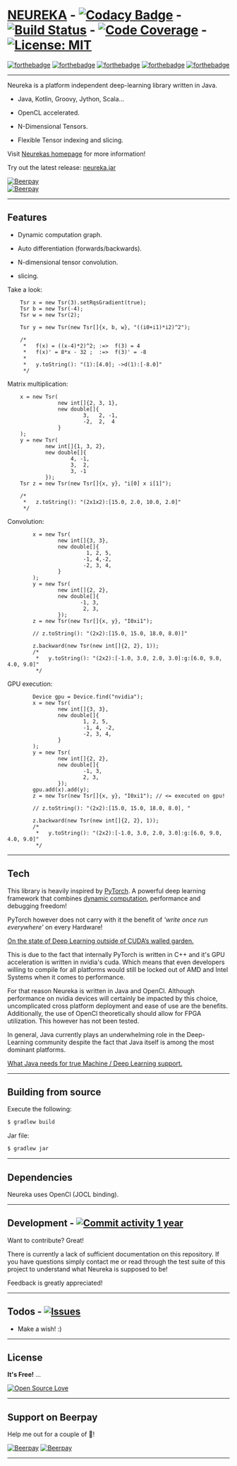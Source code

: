 

# [NEUREKA](https://gleethos.github.io/neureka/index.html) - [![Codacy Badge](https://api.codacy.com/project/badge/Grade/6bfd22ba9b8c410285b19e3d37f4fbc6)](https://www.codacy.com/manual/Gleethos/neureka?utm_source=github.com&amp;utm_medium=referral&amp;utm_content=Gleethos/neureka&amp;utm_campaign=Badge_Grade) - [![Build Status](https://travis-ci.com/Gleethos/neureka.svg?branch=master)](https://travis-ci.org/gleethos/neureka) - [![Code Coverage](https://img.shields.io/codecov/c/github/gleethos/neureka)](https://codecov.io/github/gleethos/neureka) - [![License: MIT](https://img.shields.io/badge/License-MIT-yellow.svg)](https://opensource.org/licenses/MIT)  #

[![forthebadge](https://forthebadge.com/images/badges/made-with-java.svg)](https://forthebadge.com) 
[![forthebadge](https://forthebadge.com/images/badges/built-with-swag.svg)](https://forthebadge.com) 
[![forthebadge](https://forthebadge.com/images/badges/for-you.svg)](https://forthebadge.com) 
[![forthebadge](https://forthebadge.com/images/badges/certified-elijah-wood.svg)](https://forthebadge.com)
[![forthebadge](https://forthebadge.com/images/badges/check-it-out.svg)](https://forthebadge.com)

---

Neureka is a platform independent deep-learning library written in Java. 

  - Java, Kotlin, Groovy, Jython, Scala...
 
  - OpenCL accelerated.

  - N-Dimensional Tensors.

  - Flexible Tensor indexing and slicing.
  
Visit [Neurekas homepage](https://gleethos.github.io/neureka/index.html) for more information!
  
Try out the latest release: [neureka.jar](https://github.com/Gleethos/neureka/raw/master/production/neureka-0.0.0.jar)
  
[![Beerpay](https://beerpay.io/Gleethos/neureka/badge.svg?style=beer-square)](https://beerpay.io/Gleethos/neureka)  
[![Beerpay](https://beerpay.io/Gleethos/neureka/make-wish.svg?style=flat-square)](https://beerpay.io/Gleethos/neureka?focus=wish)

---  

## Features ##

  - Dynamic computation graph.

  - Auto differentiation (forwards/backwards).

  - N-dimensional tensor convolution.

  - slicing.

Take a look:
```
    Tsr x = new Tsr(3).setRqsGradient(true);
    Tsr b = new Tsr(-4);
    Tsr w = new Tsr(2);
        
    Tsr y = new Tsr(new Tsr[]{x, b, w}, "((i0+i1)*i2)^2");
    
    /*
     *   f(x) = ((x-4)*2)^2; :=>  f(3) = 4
     *   f(x)' = 8*x - 32 ;  :=>  f(3)' = -8
     *   
     *   y.toString(): "(1):[4.0]; ->d(1):[-8.0]"    
     */
```
Matrix multiplication:
```
    x = new Tsr(
                new int[]{2, 3, 1},
                new double[]{
                        3,   2, -1,
                        -2,  2,  4
                }
    );
    y = new Tsr(
            new int[]{1, 3, 2},
            new double[]{
                    4, -1,  
                    3,  2,  
                    3, -1
            });
    Tsr z = new Tsr(new Tsr[]{x, y}, "i[0] x i[1]");
    
    /*
     *   z.toString(): "(2x1x2):[15.0, 2.0, 10.0, 2.0]"    
     */
```
Convolution:
```
        x = new Tsr(
                new int[]{3, 3},
                new double[]{
                         1, 2, 5,
                        -1, 4,-2,
                        -2, 3, 4,
                }
        );
        y = new Tsr(
                new int[]{2, 2},
                new double[]{
                       -1, 3,
                        2, 3,
                });
        z = new Tsr(new Tsr[]{x, y}, "I0xi1");

        // z.toString(): "(2x2):[15.0, 15.0, 18.0, 8.0)]"

        z.backward(new Tsr(new int[]{2, 2}, 1));
        /*
         *   y.toString(): "(2x2):[-1.0, 3.0, 2.0, 3.0]:g:[6.0, 9.0, 4.0, 9.0]"    
         */
```

GPU execution:
```
        Device gpu = Device.find("nvidia");
        x = new Tsr(
                new int[]{3, 3},
                new double[]{
                        1, 2, 5,
                        -1, 4, -2,
                        -2, 3, 4,
                }
        );
        y = new Tsr(
                new int[]{2, 2},
                new double[]{
                        -1, 3,
                        2, 3,
                });
        gpu.add(x).add(y);        
        z = new Tsr(new Tsr[]{x, y}, "I0xi1"); // <= executed on gpu!

        // z.toString(): "(2x2):[15.0, 15.0, 18.0, 8.0], "

        z.backward(new Tsr(new int[]{2, 2}, 1));
        /*
         *   y.toString(): "(2x2):[-1.0, 3.0, 2.0, 3.0]:g:[6.0, 9.0, 4.0, 9.0]"    
         */
```

---

## Tech ##

This library is heavily inspired by [PyTorch](https://github.com/pytorch/pytorch).
A powerful deep learning framework that combines
[dynamic computation](https://medium.com/@omaraymanomar/dynamic-vs-static-computation-graph-2579d1934ecf), performance and debugging freedom!

PyTorch however does not carry with it the benefit of *'write once run everywhere'* on every Hardware! 

[On the state of Deep Learning outside of CUDA’s walled garden.](https://towardsdatascience.com/on-the-state-of-deep-learning-outside-of-cudas-walled-garden-d88c8bbb4342)

This is due to the fact that internally PyTorch is written
in C++ and it's GPU acceleration is written in nvidia's cuda. 
Which means that even developers willing to compile for all platforms
would still be locked out of AMD and Intel Systems when it comes to performance.

For that reason Neureka is written in Java and OpenCl.
Although performance on nvidia devices will certainly be impacted 
by this choice, uncomplicated cross platform deployment and ease of use are the benefits.
Additionally, the use of OpenCl theoretically should allow for
FPGA utilization. This however has not been tested.

In general, Java currently plays an underwhelming role in the Deep-Learning community despite
the fact that Java itself is among the most dominant platforms.

[What Java needs for true Machine / Deep Learning support.](https://medium.com/@hsheil/what-java-needs-for-true-machine-deep-learning-support-1571ffdbb594)

---

## Building from source ##

Execute the following:
```sh
$ gradlew build
```

Jar file:
```sh
$ gradlew jar
```

---

## Dependencies ##

Neureka uses OpenCl (JOCL binding).

---

## Development - [![Commit activity 1 year](https://img.shields.io/github/commit-activity/y/Gleethos/neureka.svg?style=flat)]() ##

Want to contribute? Great!

There is currently a lack of sufficient documentation on this repository.
If you have questions simply contact me or read through the test suite 
of this project to understand what Neureka is supposed to be!

Feedback is greatly appreciated!

---

## Todos - [![Issues](https://img.shields.io/github/issues-raw/Gleethos/neureka.svg?maxAge=25000)](https://github.com/Gleethos/neureka/issues)  ##

  - Make a wish! :)

---

## License ##

**It's Free!** ... 

[![Open Source Love](https://badges.frapsoft.com/os/v1/open-source.png?v=103)](https://github.com/ellerbrock/open-source-badges/)

---

## Support on Beerpay ##
Help me out for a couple of :beers:!

[![Beerpay](https://beerpay.io/Gleethos/neureka/badge.svg?style=beer-square)](https://beerpay.io/Gleethos/neureka)  [![Beerpay](https://beerpay.io/Gleethos/neureka/make-wish.svg?style=flat-square)](https://beerpay.io/Gleethos/neureka?focus=wish)

---